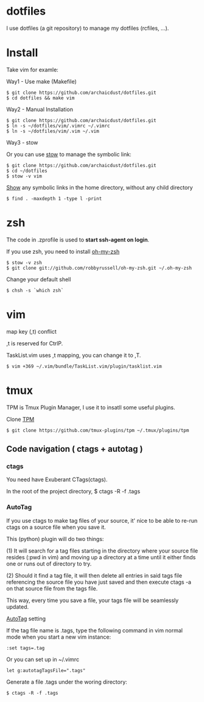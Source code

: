 dotfiles
==========

I use dotfiles (a git repository) to manage my dotfiles (rcfiles, ...).

# Install

Take vim for examle:

Way1 - Use make (Makefile)

    $ git clone https://github.com/archaicdust/dotfiles.git
    $ cd dotfiles && make vim

Way2 - Manual Installation

    $ git clone https://github.com/archaicdust/dotfiles.git
    $ ln -s ~/dotfiles/vim/.vimrc ~/.vimrc
    $ ln -s ~/dotfiles/vim/.vim ~/.vim

Way3 - stow

Or you can use [stow](http://www.gnu.org/software/stow/manual/stow.html#Introduction) to manage the symbolic link:

    $ git clone https://github.com/archaicdust/dotfiles.git
    $ cd ~/dotfiles
    $ stow -v vim

[Show](http://superuser.com/questions/71163/how-to-find-all-soft-links-symbolic-links-in-current-directory) any symbolic links in the home directory, without any child directory

    $ find . -maxdepth 1 -type l -print

# zsh

The code in .zprofile is used to
**start ssh-agent on login**.

If you use zsh, you need to install [oh-my-zsh](https://github.com/robbyrussell/oh-my-zsh)

    $ stow -v zsh
    $ git clone git://github.com/robbyrussell/oh-my-zsh.git ~/.oh-my-zsh

Change your default shell

    $ chsh -s `which zsh`

# vim

map key (,t) conflict

,t is reserved for CtrlP.

TaskList.vim uses ,t mapping,
you can change it to ,T.

    $ vim +369 ~/.vim/bundle/TaskList.vim/plugin/tasklist.vim

# tmux

TPM is Tmux Plugin Manager, I use it to insatll some useful plugins.

Clone [TPM](https://github.com/tmux-plugins/tpm)

    $ git clone https://github.com/tmux-plugins/tpm ~/.tmux/plugins/tpm

## Code navigation ( ctags + autotag )

### ctags

You need have Exuberant CTags(ctags).

In the root of the project directory,
    $ ctags -R -f .tags

### AutoTag

If you use ctags to make tag files of your source,
it' nice to be able to re-run ctags on a source file when you save it.

This (python) plugin will do two things:

(1) It will search for a tag files starting in the directory where your source
file resides (:pwd in vim) and moving up a directory at a time until it either finds one or runs
out of directory to try.

(2) Should it find a tag file, it will then delete all entries in said tags file
referencing the source file you have just saved and then execute ctags -a on that
source file from the tags file.

This way, every time you save a file, your tags file will be seamlessly updated.

[AutoTag](https://github.com/vim-scripts/AutoTag) setting

If the tag file name is .tags, type the following command in vim normal mode when you start a new vim instance:

    :set tags=.tag

Or you can set up in ~/.vimrc

    let g:autotagTagsFile=".tags"

Generate a file .tags under the woring directory:

    $ ctags -R -f .tags

